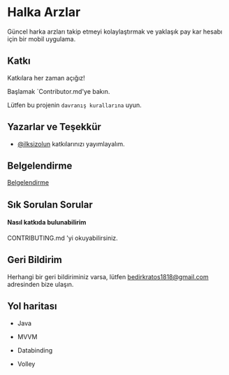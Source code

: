 
# Halka Arzlar

Güncel harka arzları takip etmeyi kolaylaştırmak ve yaklaşık pay kar hesabı için bir mobil uygulama.



## Katkı

Katkılara her zaman açığız!

Başlamak `Contributor.md'ye bakın.

Lütfen bu projenin `davranış kurallarına` uyun.



  
## Yazarlar ve Teşekkür

- [@ilksizolun](https://www.github.com/octokatherine) katkılarınızı yayımlayalım.

  
## Belgelendirme

[Belgelendirme](https://linktodocumentation)

  
## Sık Sorulan Sorular

#### Nasıl katkıda bulunabilirim

CONTRIBUTING.md 'yi okuyabilirsiniz.


  
## Geri Bildirim

Herhangi bir geri bildiriminiz varsa, lütfen bedirkratos1818@gmail.com adresinden bize ulaşın.

  
## Yol haritası

- Java

- MVVM

- Databinding

- Volley



  
